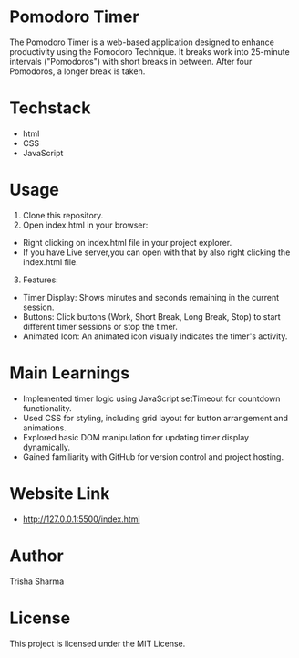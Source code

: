 # Pomodoro Timer

The Pomodoro Timer is a web-based application designed to enhance productivity using the Pomodoro Technique. It breaks work into 25-minute intervals ("Pomodoros") with short breaks in between. After four Pomodoros, a longer break is taken.

# Techstack
- html
- CSS 
- JavaScript

# Usage
1. Clone this repository.
2. Open index.html in your browser:

- Right clicking on index.html file in your project explorer.
- If you have Live server,you can open with that by also right clicking the index.html file.

3. Features:

- Timer Display: Shows minutes and seconds remaining in the current session.
- Buttons: Click buttons (Work, Short Break, Long Break, Stop) to start different timer sessions or stop the timer.
- Animated Icon: An animated icon visually indicates the timer's activity.

# Main Learnings
- Implemented timer logic using JavaScript setTimeout for countdown functionality.
- Used CSS for styling, including grid layout for button arrangement and animations.
- Explored basic DOM manipulation for updating timer display dynamically.
- Gained familiarity with GitHub for version control and project hosting.

# Website Link
- http://127.0.0.1:5500/index.html
# Author
Trisha Sharma

# License
This project is licensed under the MIT License.

